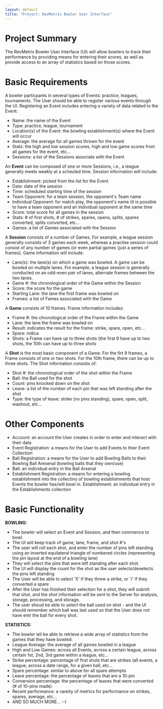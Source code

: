 ```yaml
---
layout: default
title: "Project: RevMetrix Bowler User Interface"
---
```


Project Summary
===============
The RevMetrix Bowler User Interface (UI) will allow bowlers to track their performance by providing means for entering their scores, as well as provide access to an array of statistics based on those scores.

Basic Requirements
==================

A bowler particpants in several types of Events: practice, leagues, tournaments.  The User should be able to register various events through the UI.  Registering an Event includes entering a variety of data related to the Event:

-	Name: the name of the Event
-	Type: practice, league, tournament
-	Location(s) of the Event: the bowling establishment(s) where the Event will occur
-	Average: the average for all games thrown for the event
-	Stats: the high and low session scores, high and low game scores from all games for the event, etc...
-	Sessions: a list of the Sessions associate with the Event

An **Event** can be composed of one or more Sessions, i.e., a league generally meets weekly at a scheuled time.  Session information will include:
-	Establishment: picked from the list for the Event
-	Date: date of the session
-	Time: scheduled starting time of the session
-	Team Opponent: for a team session, the opponent's Team name
-	Individual Opponent: for match play, the opponent's name (it is possible to have a team opponent and an individual opponent at the same time
-	Score: total score for all games in the session
-	Stats: # of first shots, # of strikes, spares, opens, splits, spares converted, splits converted, etc...
-	Games: a list of Games associated with the Session

A **Session** consists of a number of Games.  For example, a league session generally consists of 3 games each week, whereas a practise session could consist of any number of games (or even partial games (just a series of frames).  Game information will include:
-	Lane(s): the lane(s) on which a game was bowled.  A game can be bowled on mulitple lanes.  Fro example, a league session is generally conducted on an odd-even pair of lanes, alternate frames between the two lanes.
-	Game #: the chronological order of the Game within the Session
-	Score: the score for the game
-	Starting Lane: the lane the first frame was bowled on
-	Frames: a list of Fames associated with the Game

A **Game** consists of 10 frames. Frame information includes:
-	Frame #: the chronological order of the Frame within the Game
-	Lane: the lane the frame was bowled on
-	Result: indicates the result for the frame: strike, spare, open, etc...
-	Spare: indica
-	Shots: a Frame can have up to three shots (the first 9 have up to two shots, the 10th can have up to three shots

A **Shot** is the most basic component of a Game.  For the firt 9 frames, a Frame consists of one or two shots.  For the 10th frame, there can be up to three shots.  The Shot information consists of:
- 	Shot #: the chronological order of the shot within the Frame
-	Ball: the Ball used for the shot
-	Count: pins knocked down on the shot
-	Leave:  a list of the number of each pin that was left standing after the shot
-	Type: the type of leave: strike (no pins standing), spare, open, split, washout, etc...


Other Components
================
-	Account: an account the User creates in order to enter and interact with their data
-	Event Registration: a means for the User to add Events to their Event Collection
-	Ball Registration: a means for the User to add Bowling Balls to their Bowling Ball Aresenal (bowling balls that they own/use)
-	Ball: an individual entry in the Ball Arsenal
-	Establishment Registration: a means for entering a bowling establishment into the collectino of bowling establishments that host Events the bowler has/will bowl in.
	Establishment: an individual entry in the Establishments collection



Basic Functionality
===================

**BOWLING:**

-	The bowler will select an Event and Session, and then commence to bowl.
-	The UI will keep track of game, lane, frame, and shot #'s
-	The user will roll each shot, and enter the number of pins left standing using an inverted equilateral triangle of numbered circles	(representing the pin layout at the end of a bowling lane)
-	They will select the pins that were left standing after each shot.
-	The UI will display the count for the shot as the user selects/deselects the pins left standing
-	The User will be able to select 'X' if they threw a strike, or '/' if they converted a spare
-	After the User has finished their selection for a shot, they will submit that shot, and the shot information will be sent to the Server for analysis, storage, processing, and storage.
-	The user shoud be able to select the ball used on shot - and the UI should remember which ball was last used so that the User does not have entr the ball for every shot.

**STATISTICS:**

-	The bowler wil be able to retrieve a wide array of statistics from the games that they have bowled:
-	League Average: the average of all games bowled in a league
-	High and Low Games: across all Events, across a certain league, across certain 1st, 2nd, 3rd game within a league, etc...
-	Strike percentage: percentage of first shots that are strikes (all events, a league, across a date range, for a given ball, etc...
-	Spare percentage: similar to above for all spare attempts
-	Leave percentage: the percentage of leaves that are a 10-pin
-	Conversion percentage: the percentage of leaves that were converted (# of 10-pins made)
-	Recent performance: a vareity of metrics for performance on strikes, spares, average, etc...
-	AND SO MUCH MORE...  :-)